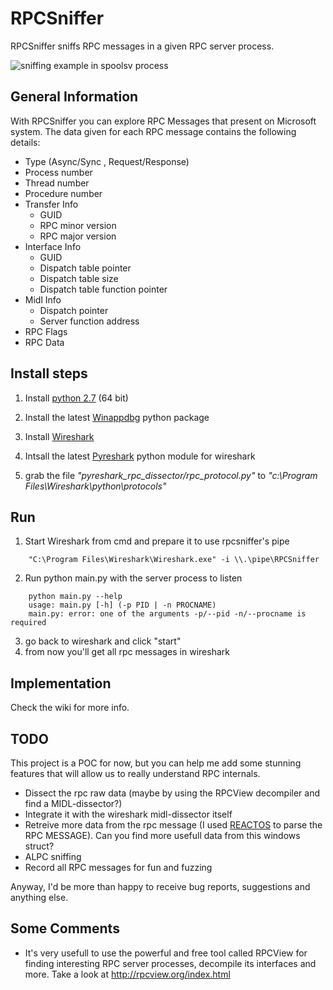 
RPCSniffer
==========
RPCSniffer sniffs RPC messages in a given RPC server process.

![sniffing example in spoolsv process](https://github.com/AdiKo/RPCSniffer/blob/master/sample_screenshot.png)

General Information
-------------------
With RPCSniffer you can explore RPC Messages that present on Microsoft system.
    The data given for each RPC message contains the following details:
* Type (Async/Sync , Request/Response)
* Process number
* Thread number
* Procedure number
* Transfer Info
    * GUID
	* RPC minor version
	* RPC major version
* Interface Info
	* GUID
	* Dispatch table pointer
	* Dispatch table size
	* Dispatch table function pointer
* Midl Info
    * Dispatch pointer
    * Server function address
* RPC Flags
* RPC Data


## Install steps

1. Install [python 2.7](https://www.python.org/download/releases/2.7/) (64 bit)

2. Install the latest [Winappdbg](http://winappdbg.sourceforge.net/) python package

3. Install [Wireshark](https://www.wireshark.org/download.html)

4. Intsall the latest [Pyreshark](https://github.com/ashdnazg/pyreshark) python module for wireshark

5. grab the file _"pyreshark_rpc_dissector/rpc_protocol.py"_ to _"c:\Program Files\Wireshark\python\protocols\"_

## Run

1. Start Wireshark from cmd and prepare it to use rpcsniffer's pipe

```
	"C:\Program Files\Wireshark\Wireshark.exe" -i \\.\pipe\RPCSniffer
```

2. Run python main.py with the server process to listen
    
```
    python main.py --help
    usage: main.py [-h] (-p PID | -n PROCNAME)
    main.py: error: one of the arguments -p/--pid -n/--procname is required
 ```
    
3. go back to wireshark and click "start"
4. from now you'll get all rpc messages in wireshark

## Implementation

Check the wiki for more info.


## TODO

	
This project is a POC for now, but you can help me add some stunning features that will allow us to really understand RPC internals. 
- Dissect the rpc raw data (maybe by using the RPCView decompiler and find a MIDL-dissector?)
- Integrate it with the wireshark midl-dissector itself
- Retreive more data from the rpc message (I used [REACTOS](https://www.reactos.org/) to parse the RPC MESSAGE). Can you find more usefull data from this windows struct?
- ALPC sniffing
- Record all RPC messages for fun and fuzzing

Anyway, I'd be more than happy to receive bug reports, suggestions and anything else.


## Some Comments

- It's very usefull to use the powerful and free tool called RPCView for finding interesting RPC server processes, decompile its interfaces and more. Take a look at
	http://rpcview.org/index.html




